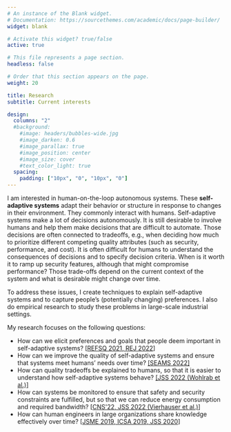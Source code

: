 ```yaml
---
# An instance of the Blank widget.
# Documentation: https://sourcethemes.com/academic/docs/page-builder/
widget: blank

# Activate this widget? true/false
active: true

# This file represents a page section.
headless: false

# Order that this section appears on the page.
weight: 20

title: Research
subtitle: Current interests

design:
  columns: "2"
  #background:
    #image: headers/bubbles-wide.jpg
    #image_darken: 0.6
    #image_parallax: true
    #image_position: center
    #image_size: cover
    #text_color_light: true
  spacing:
    padding: ["10px", "0", "10px", "0"]
---
```

I am interested in human-on-the-loop autonomous systems. These **self-adaptive systems** adapt their behavior or structure in response to changes in their environment. They commonly interact with humans.
Self-adaptive systems make a lot of decisions autonomously. It is still desirable to involve humans and help them make decisions that are difficult to automate. Those decisions are often connected to tradeoffs, e.g., when deciding how much to prioritize different competing quality attributes (such as security, performance, and cost). It is often difficult for humans to understand the consequences of decisions and to specify decision criteria. When is it worth it to ramp up security features, although that might compromise performance? Those trade-offs depend on the current context of the system and what is desirable might change over time.

To address these issues, I create techniques to explain self-adaptive systems and to capture people’s (potentially changing) preferences. I also do empirical research to study these problems in large-scale industrial settings.

My research focuses on the following questions:
* How can we elicit preferences and goals that people deem important in self-adaptive systems? [[REFSQ 2021](/publication/wohlrab-2021-refsq/)[, REJ 2022](/publication/wohlrab-2021-rej/)]
* How can we improve the quality of self-adaptive systems and ensure that systems meet humans’ needs over time? [[SEAMS 2022]](/publication/wohlrab-2022-seams/)
* How can quality tradeoffs be explained to humans, so that it is easier to understand how self-adaptive systems behave? [[JSS 2022 (Wohlrab et al.)]](/publication/wohlrab-2022-jss/)
* How can systems be monitored to ensure that safety and security constraints are fulfilled, but so that we can reduce energy consumption and required bandwidth? [[CNS'22](/publication/vierhauser-2022-cns/)[, JSS 2022 (Vierhauser et al.)](/publication/vierhauser-2022-jss/)]
* How can human engineers in large organizations share knowledge effectively over time?
[[JSME 2019](/publication/wohlrab-2019-jsme/)[, ICSA 2019](/publication/wohlrab-2019-icsa-survey/)[, JSS 2020](/publication/wohlrab-2020-jss/)]
